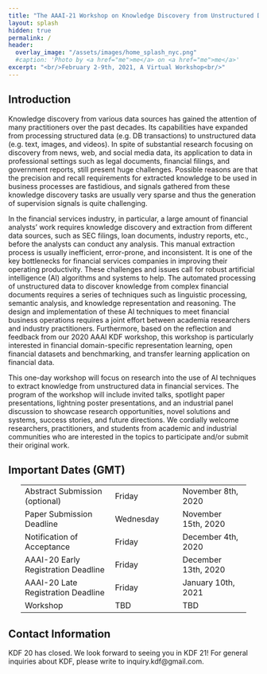 ```yaml
---
title: "The AAAI-21 Workshop on Knowledge Discovery from Unstructured Data in Financial Services"
layout: splash
hidden: true
permalink: /
header:
  overlay_image: "/assets/images/home_splash_nyc.png"
  #caption: 'Photo by <a href="me">me</a> on <a href="me">me</a>'
excerpt: "<br/>February 2-9th, 2021, A Virtual Workshop<br/>"
---
```


<h2>Introduction</h2>

Knowledge discovery from various data sources has gained the attention of many practitioners over the past decades. Its capabilities have expanded from processing structured data (e.g. DB transactions) to unstructured data (e.g. text, images, and videos). In spite of substantial research focusing on discovery from news, web, and social media data, its application to data in professional settings such as legal documents, financial filings, and government reports, still present huge challenges. Possible reasons are that the precision and recall requirements for extracted knowledge to be used in business processes are fastidious, and signals gathered from these knowledge discovery tasks are usually very sparse and thus the generation of supervision signals is quite challenging.
 
In the financial services industry, in particular, a large amount of financial analysts’ work requires knowledge discovery and extraction from different data sources, such as SEC filings, loan documents, industry reports, etc., before the analysts can conduct any analysis. This manual extraction process is usually inefficient, error-prone, and inconsistent. It is one of the key bottlenecks for financial services companies in improving their operating productivity. These challenges and issues call for robust artificial intelligence (AI) algorithms and systems to help. The automated processing of unstructured data to discover knowledge from complex financial documents requires a series of techniques such as linguistic processing, semantic analysis, and knowledge representation and reasoning. The design and implementation of these AI techniques to meet financial business operations requires a joint effort between academia researchers and industry practitioners. Furthermore, based on the reflection and feedback from our 2020 AAAI KDF workshop, this workshop is particularly interested in financial domain-specific representation learning, open financial datasets and benchmarking, and transfer learning application on financial data.


This one-day workshop will focus on research into the use of AI techniques to extract knowledge from unstructured data in financial services. The program of the workshop will include invited talks, spotlight paper presentations, lightning poster presentations, and an industrial panel discussion to showcase research opportunities, novel solutions and systems, success stories, and future directions. We cordially welcome researchers, practitioners, and students from academic and industrial communities who are interested in the topics to participate and/or submit their original work.

<h2 id="dates">Important Dates (GMT)</h2>
<center>
<table style="width: 90%">
    <tbody>
        <tr>
            <td style="width: 40%;">Abstract Submission (optional)</td>
            <td style="width: 30%;">Friday</td>
            <td>November 8th, 2020</td>
        </tr>
        <tr>
            <td>Paper Submission Deadline</td>
            <td>Wednesday</td>
            <td>November 15th, 2020</td>
        </tr>
        <tr>
            <td>Notification of Acceptance</td>
            <td>Friday</td>
            <td>December 4th, 2020<br>
            </td>
        </tr>   
        <tr>
            <td>AAAI-20 Early Registration Deadline</td>
            <td>Friday</td>
            <td>December 13th, 2020</td>
        </tr>        
        <tr>
            <td>AAAI-20 Late Registration Deadline</td>
            <td>Friday</td>
            <td>January 10th, 2021</td>
        </tr>        
        <tr>
            <td>Workshop</td>
            <td>TBD</td>
            <td>TBD</td>
        </tr>   
</tbody>
</table>
</center>

<h2 id='contact'>Contact Information</h2>
KDF 20 has closed. We look forward to seeing you in KDF 21! For general inquiries about KDF, please write to inquiry.kdf@gmail.com.
